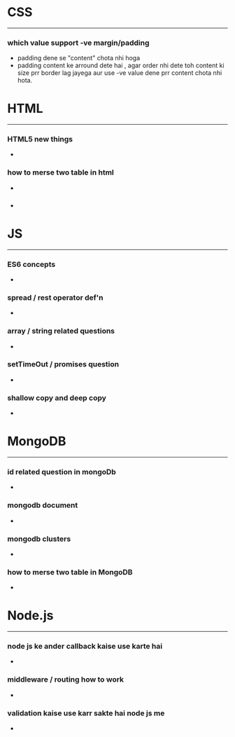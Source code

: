 # CSS
------------------------
###  which value support -ve margin/padding
- padding dene se "content" chota nhi hoga
- padding content ke arround dete hai , agar order nhi dete toh content ki size prr border lag jayega aur use -ve value dene prr content chota nhi hota. 
# HTML
-----------------------
### HTML5 new things
-
### how to merse two table in html
-
### 
-
# JS
-------------------------------
### ES6 concepts
-
### spread / rest operator def'n
-
### array / string related questions
-
### setTimeOut / promises question
-
### shallow copy and deep copy
-

# MongoDB
---------------------
### id related question in mongoDb
-
### mongodb document
-
### mongodb clusters
-
### how to merse two table in MongoDB
-

# Node.js
---------------------------
### node js ke ander callback kaise use karte hai 
-
### middleware / routing how to work 
-
### validation kaise use karr sakte hai node js me 
-


